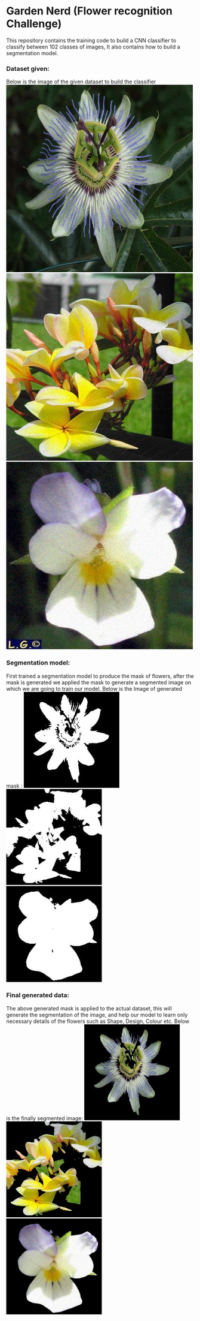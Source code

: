 # Garden Nerd (Flower recognition Challenge)
This repository contains the training code to build a CNN classifier to classify between 102 classes of images, It also contains how to build a segmentation model.

### Dataset given:
Below is the image of the given dataset to build the classifier
![actual dataset](https://github.com/shiwanshurockz/Garden-Nerd-flower-recognition-/blob/master/readme_img/orig0.jpg)
![actual dataset](https://github.com/shiwanshurockz/Garden-Nerd-flower-recognition-/blob/master/readme_img/orig1.jpg)
![actual dataset](https://github.com/shiwanshurockz/Garden-Nerd-flower-recognition-/blob/master/readme_img/orig2.jpg)

### Segmentation model:
First trained a segmentation model to produce the mask of flowers, after the mask is generated we applied the mask to generate a segmented image on which we are going to train our model.
Below is the Image of generated mask :
![mask](https://github.com/shiwanshurockz/Garden-Nerd-flower-recognition-/blob/master/readme_img/mask0.jpg)
![mask](https://github.com/shiwanshurockz/Garden-Nerd-flower-recognition-/blob/master/readme_img/mask1.jpg)
![mask](https://github.com/shiwanshurockz/Garden-Nerd-flower-recognition-/blob/master/readme_img/mask2.jpg)

### Final generated data:
The above generated mask is applied to the actual dataset, this will generate the segmentation of the image, and help our model to learn only necessary details of the flowers such as Shape, Design, Colour etc.
Below is the finally segmented image:
![final segmentation](https://github.com/shiwanshurockz/Garden-Nerd-flower-recognition-/blob/master/readme_img/Final0.jpg)
![final segmentation](https://github.com/shiwanshurockz/Garden-Nerd-flower-recognition-/blob/master/readme_img/Final1.jpg)
![final segmentation](https://github.com/shiwanshurockz/Garden-Nerd-flower-recognition-/blob/master/readme_img/Final2.jpg)

